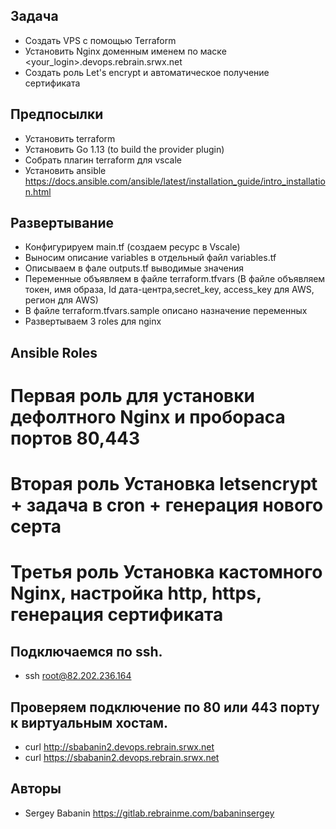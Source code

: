 ## Задача

* Создать VPS с помощью Terraform
* Установить Nginx доменным именем по маске  <your_login>.devops.rebrain.srwx.net
* Создать роль Let's encrypt и автоматическое получение сертификата

## Предпосылки

* Установить terraform
* Установить Go 1.13 (to build the provider plugin)
* Собрать плагин terraform для vscale
* Установить ansible https://docs.ansible.com/ansible/latest/installation_guide/intro_installation.html

## Развертывание

* Конфигурируем main.tf (создаем ресурс в Vscale)
* Выносим описание variables  в отдельный файл variables.tf
* Описываем в фале outputs.tf выводимые значения
* Переменные объявляем в файле terraform.tfvars (В файле объявляем токен, имя образа, Id дата-центра,secret_key, access_key для AWS, регион для AWS)
* В файле terraform.tfvars.sample описано назначение переменных
* Развертываем 3 roles для nginx

## Ansible Roles

# Первая роль для установки дефолтного Nginx и пробораса портов 80,443
# Вторая роль Установка letsencrypt + задача в cron  + генерация нового серта
# Третья роль Установка кастомного Nginx, настройка http, https, генерация сертификата


## Подключаемся по ssh.

* ssh root@82.202.236.164

## Проверяем подключение по 80 или 443 порту к виртуальным хостам.  

*  curl http://sbabanin2.devops.rebrain.srwx.net
*  curl https://sbabanin2.devops.rebrain.srwx.net


## Авторы

  - Sergey Babanin https://gitlab.rebrainme.com/babaninsergey

